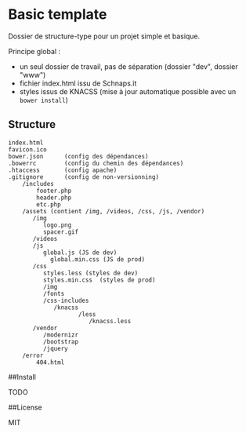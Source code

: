 # Basic template

Dossier de structure-type pour un projet simple et basique.

Principe global : 
- un seul dossier de travail, pas de séparation (dossier "dev", dossier "www")
- fichier index.html issu de Schnaps.it
- styles issus de KNACSS (mise à jour automatique possible avec un `bower install`)

## Structure

```
index.html
favicon.ico
bower.json		(config des dépendances)
.bowerrc		(config du chemin des dépendances)
.htaccess		(config apache)
.gitignore		(config de non-versionning)
	/includes
		footer.php
		header.php
		etc.php
    /assets (contient /img, /videos, /css, /js, /vendor)
	   /img
		  logo.png
		  spacer.gif
	   /videos
	   /js
		  global.js (JS de dev)
            global.min.css (JS de prod)
	   /css
		  styles.less (styles de dev)
          styles.min.css  (styles de prod)
		  /img
		  /fonts
		  /css-includes
			 /knacss
				    /less
					   /knacss.less
	   /vendor
		  /modernizr
		  /bootstrap
		  /jquery
    /error
        404.html
```

##Install

TODO


##License

MIT


